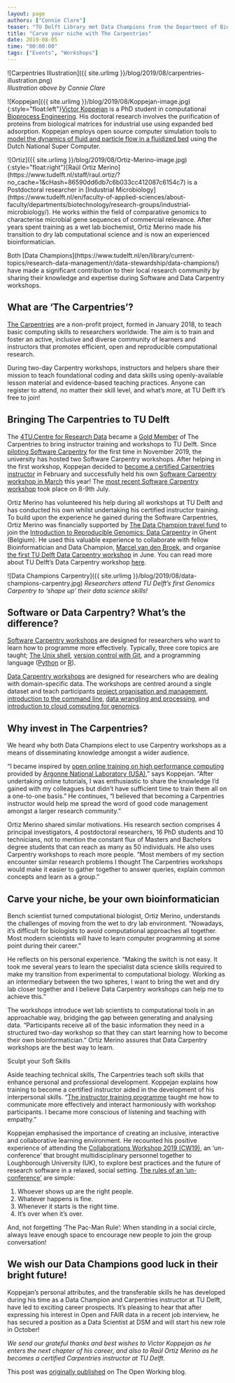 ```yaml
---
layout: page
authors: ["Connie Clare"] 
teaser: "TU Delft Library met Data Champions from the Department of Biotechnology, Victor Koppejan and Raúl A. Ortiz Merino, to celebrate their Software and Data Carpentry workshop success."
title: "Carve your niche with The Carpentries"
date: 2019-08-05 
time: "00:00:00" 
tags: ["Events", "Workshops"]
---
```


![Carpentries Illustration]({{ site.urlimg }}/blog/2019/08/carpentries-illustration.png)
<br>_Illustration above by Connie Clare_

![Koppejan]({{ site.urlimg }}/blog/2019/08/Koppejan-image.jpg){:style="float:left"}[Victor Koppejan](https://www.linkedin.com/in/victorkoppejan/?originalSubdomain=nl) is a PhD student in computational [Bioprocess Engineering](https://www.tudelft.nl/en/faculty-of-applied-sciences/about-faculty/departments/biotechnology/research-groups/bioprocess-engineering/). His doctoral research involves the purification of proteins from biological matrices for industrial use using expanded bed adsorption. Koppejan employs open source computer simulation tools to [model the dynamics of fluid and particle flow in a fluidized bed](https://doi.org/10.1002/jctb.5595) using the Dutch National Super Computer. 
<p></p>
![Ortiz]({{ site.urlimg }}/blog/2019/08/Ortiz-Merino-image.jpg){:style="float:right"}[Raúl Ortiz Merino](https://www.tudelft.nl/staff/raul.ortiz/?no_cache=1&cHash=86590dd6db7c6b033cc412087c6154c7) is a Postdoctoral researcher in [Industrial Microbiology](https://www.tudelft.nl/en/faculty-of-applied-sciences/about-faculty/departments/biotechnology/research-groups/industrial-microbiology/). He works within the field of comparative genomics to characterise microbial gene sequences of commercial relevance. After years spent training as a wet lab biochemist, Ortiz Merino made his transition to dry lab computational science and is now an experienced bioinformatician.
<p></p>
Both [Data Champions](https://www.tudelft.nl/en/library/current-topics/research-data-management/r/data-stewardship/data-champions/) have made a significant contribution to their local research community by sharing their knowledge and expertise during Software and Data Carpentry workshops.

## What are ‘The Carpentries’?

[The Carpentries](https://carpentries.org/) are a non-profit project, formed in January 2018, to teach basic computing skills to researchers worldwide. The aim is to train and foster an active, inclusive and diverse community of learners and instructors that promotes efficient, open and reproducible computational research.

During two-day Carpentry workshops, instructors and helpers share their mission to teach foundational coding and data skills using openly-available lesson material and evidence-based teaching practices. Anyone can register to attend, no matter their skill level, and what’s more, at TU Delft it’s free to join!

## Bringing The Carpentries to TU Delft

The [4TU.Centre for Research Data](https://researchdata.4tu.nl/en/) became a [Gold Member](https://carpentries.org/membership/) of The Carpentries to bring instructor training and workshops to TU Delft. Since [piloting Software Carpentry](https://mariekedirk.github.io/2018-11-29-Delft/) for the first time in November 2019, the university has hosted two Software Carpentry workshops. After helping in the first workshop, Koppejan decided to [become a certified Carpentries instructor](https://carpentries.org/become-instructor/) in February and successfully held his own [Software Carpentry workshop in March](https://vwkoppejan.github.io/2019-03-28-Delft/) this year! The [most recent Software Carpentry workshop](https://www.eventbrite.com/e/software-carpentry-workshop-tu-delft-08th9th-of-july-tickets-61377694336) took place on 8-9th July.

Ortiz Merino has volunteered his help during all workshops at TU Delft and has conducted his own whilst undertaking his certified instructor training. To build upon the experience he gained during the Software Carpentries, Ortiz Merino was financially supported by [The Data Champion travel fund](https://www.tudelft.nl/en/library/current-topics/research-data-management/r/data-stewardship/data-champions/data-champions-rewards/) to join the [Introduction to Reproducible Genomics: Data Carpentry](https://training.vib.be/introduction-reproducible-genomics-data-carpentry) in Ghent (Belgium). He used this valuable experience to collaborate with fellow Bioinformatician and Data Champion, [Marcel van den Broek](https://www.tudelft.nl/en/staff/marcel.vandenbroek/), and organise [the first TU Delft Data Carpentry workshop](https://estherplomp.github.io/2019-06-04-Delft/) in June. You can read more about TU Delft’s Data Carpentry workshop [here](https://openworking.wordpress.com/2019/06/07/tu-delfts-first-genomics-data-carpentry/).

![Data Champions Carpentry]({{ site.urlimg }}/blog/2019/08/data-champions-carpentry.jpg)
_Researchers attend TU Delft’s first Genomics Carpentry to ‘shape up’ their data science skills!_

## Software or Data Carpentry? What’s the difference?

[Software Carpentry workshops](https://software-carpentry.org/lessons/) are designed for researchers who want to learn how to programme more effectively. Typically, three core topics are taught; [The Unix shell](http://swcarpentry.github.io/shell-novice/), [version control with Git](http://swcarpentry.github.io/git-novice/), and a programming language ([Python](http://swcarpentry.github.io/python-novice-inflammation/) or [R](http://swcarpentry.github.io/r-novice-inflammation/)).

[Data Carpentry workshops](https://datacarpentry.org/genomics-workshop/) are designed for researchers who are dealing with domain-specific data. The workshops are centred around a single dataset and teach participants [project organisation and management](https://datacarpentry.org/organization-genomics/), [introduction to the command line](https://datacarpentry.org/shell-genomics/), [data wrangling and processing](https://datacarpentry.org/wrangling-genomics/), and [introduction to cloud computing for genomics](https://datacarpentry.org/cloud-genomics/).

## Why invest in The Carpentries?

We heard why both Data Champions elect to use Carpentry workshops as a means of disseminating knowledge amongst a wider audience.

“I became inspired by [open online training on high performance computing](https://extremecomputingtraining.anl.gov/) provided by [Argonne National Laboratory (USA)](https://www.anl.gov/topic/science-technology/high-performance-computing),” says Koppejan. “After undertaking online tutorials, I was enthusiastic to share the knowledge I’d gained with my colleagues but didn’t have sufficient time to train them all on a one-to-one basis.” He continues, “I believed that becoming a Carpentries instructor would help me spread the word of good code management amongst a larger research community.”

Ortiz Merino shared similar motivations. His research section comprises 4 principal investigators, 4 postdoctoral researchers, 16 PhD students and 10 technicians, not to mention the constant flux of Masters and Bachelors degree students that can reach as many as 50 individuals. He also uses Carpentry workshops to reach more people. “Most members of my section encounter similar research problems I thought The Carpentries workshops would make it easier to gather together to answer queries, explain common concepts and learn as a group.”

## Carve your niche, be your own bioinformatician

Bench scientist turned computational biologist, Ortiz Merino, understands the challenges of moving from the wet to dry lab environment. “Nowadays, it’s difficult for biologists to avoid computational approaches all together. Most modern scientists will have to learn computer programming at some point during their career.”

He reflects on his personal experience. “Making the switch is not easy. It took me several years to learn the specialist data science skills required to make my transition from experimental to computational biology. Working as an intermediary between the two spheres, I want to bring the wet and dry lab closer together and I believe Data Carpentry workshops can help me to achieve this.”

The workshops introduce wet lab scientists to computational tools in an approachable way, bridging the gap between generating and analysing data. “Participants receive all of the basic information they need in a structured two-day workshop so that they can start learning how to become their own bioinformatician.” Ortiz Merino assures that Data Carpentry workshops are the best way to learn.

Sculpt your Soft Skills

Aside teaching technical skills, The Carpentries teach soft skills that enhance personal and professional development. Koppejan explains how training to become a certified instructor aided in the development of his interpersonal skills. “[The instructor training programme](https://carpentries.github.io/instructor-training/) taught me how to communicate more effectively and interact harmoniously with workshop participants. I became more conscious of listening and teaching with empathy.”

Koppejan emphasised the importance of creating an inclusive, interactive and collaborative learning environment. He recounted his positive experience of attending the [Collaborations Workshop 2019 (CW19)](https://software.ac.uk/cw19), an ‘un-conference’ that brought multidisciplinary personnel together to Loughborough University (UK), to explore best practices and the future of research software in a relaxed, social setting. [The rules of an ‘un-conference’](https://medium.com/responsive-org/how-to-run-an-un-conference-92e7cf089831) are simple:

1. Whoever shows up are the right people.
2. Whatever happens is fine.
3. Whenever it starts is the right time. 
4. It’s over when it’s over. 

And, not forgetting ‘The Pac-Man Rule’: When standing in a social circle, always leave enough space to encourage new people to join the group conversation!

## We wish our Data Champions good luck in their bright future!

Koppejan’s personal attributes, and the transferable skills he has developed during his time as a Data Champion and Carpentries instructor at TU Delft, have led to exciting career prospects. It’s pleasing to hear that after expressing his interest in Open and FAIR data in a recent job interview, he has secured a position as a Data Scientist at DSM and will start his new role in October!

_We send our grateful thanks and best wishes to Victor Koppejan as he enters the next chapter of his career, and also to Raúl Ortiz Merino as he becomes a certified Carpentries instructor at TU Delft._

This post was [originally published](https://openworking.wordpress.com/2019/08/01/carve-your-niche-with-the-carpentries/) on The Open Working blog.

